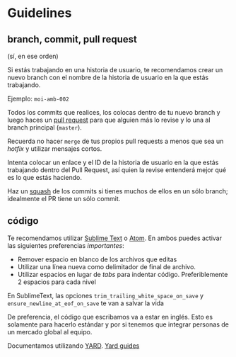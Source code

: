 # Guidelines

## branch, commit, pull request
(sí, en ese orden)

Si estás trabajando en una historia de usuario, te recomendamos crear un nuevo branch con el nombre de la historia de usuario en la que estás trabajando.

Ejemplo: `moi-amb-002`

Todos los commits que realices, los colocas dentro de tu nuevo branch y luego haces un [pull request](https://github.com/GrowMoi/moi/pull/1) para que alguien más lo revise y lo una al branch principal (`master`).

Recuerda no hacer `merge` de tus propios pull requests a menos que sea un _hotfix_ y utilizar mensajes cortos.

Intenta colocar un enlace y el ID de la historia de usuario en la que estás trabajando dentro del Pull Request, así quien la revise entenderá mejor qué es lo que estás haciendo.

Haz un [squash](http://gitready.com/advanced/2009/02/10/squashing-commits-with-rebase.html) de los commits si tienes muchos de ellos en un sólo branch; idealmente el PR tiene un sólo commit.

## código
Te recomendamos utilizar [Sublime Text](http://www.sublimetext.com/) o [Atom](https://atom.io/). En ambos puedes activar las siguientes preferencias *importantes*:
- Remover espacio en blanco de los archivos que editas
- Utilizar una línea nueva como delimitador de final de archivo.
- Utilizar espacios en lugar de _tabs_ para indentar código. Preferiblemente 2 espacios para cada nivel

En SublimeText, las opciones `trim_trailing_white_space_on_save` y `ensure_newline_at_eof_on_save` te van a salvar la vida

De preferencia, el código que escribamos va a estar en inglés. Esto es solamente para hacerlo estándar y por si tenemos que integrar personas de un mercado global al equipo.

Documentamos utilizando [YARD](http://yardoc.org/). [Yard guides](http://yardoc.org/guides/index.html)
